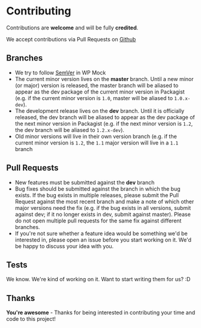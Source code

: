 # Contributing

Contributions are **welcome** and will be fully **credited**.

We accept contributions via Pull Requests on [Github](https://github.com/10up/wp_mock)

## Branches

* We try to follow [SemVer](http://semver.org/) in WP Mock
* The current minor version lives on the **master** branch. Until a new minor (or major) version is released, the master branch will be aliased to appear as the dev package of the current minor version in Packagist (e.g. if the current minor version is `1.0`, master will be aliased to `1.0.x-dev`).
* The development release lives on the **dev** branch. Until it is officially released, the dev branch will be aliased to appear as the dev package of the next minor version in Packagist (e.g. if the next minor version is `1.2`, the dev branch will be aliased to `1.2.x-dev`).
* Old minor versions will live in their own version branch (e.g. if the current minor version is `1.2`, the `1.1` major version will live in a `1.1` branch

## Pull Requests

* New features must be submitted against the **dev** branch
* Bug fixes should be submitted against the branch in which the bug exists. If the bug exists in multiple releases, please submit the Pull Request against the most recent branch and make a note of which other major versions need the fix (e.g. if the bug exists in all versions, submit against dev; if it no longer exists in dev, submit against master). Please do not open multiple pull requests for the same fix against different branches.
* If you're not sure whether a feature idea would be something we'd be interested in, please open an issue before you start working on it. We'd be happy to discuss your idea with you.

## Tests

We know. We're kind of working on it. Want to start writing them for us? :D

## Thanks

**You're awesome** - Thanks for being interested in contributing your time and code to this project!
